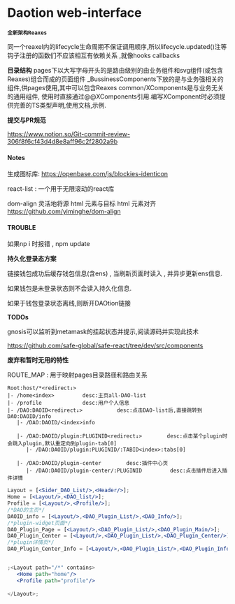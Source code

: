 # Daotion web-interface

**`全新架构Reaxes`**

同一个reaxel内的lifecycle生命周期不保证调用顺序,所以lifecycle.updated()注等钩子注册的函数们不应该相互有依赖关系 ,就像hooks callbacks 

**目录结构**
pages下以大写字母开头的是路由级别的由业务组件和svg组件(或包含Reaxes)组合而成的页面组件
_BussinessComponents下放的是与业务强相关的组件,供pages使用,其中可以包含Reaxes
common/XComponents是与业务无关的通用组件, 使用时直接通过@@XComponents引用.编写XComponent时必须提供完善的TS类型声明,使用文档,示例.


**提交与PR规范**

https://www.notion.so/Git-commit-review-306f8f6cf43d4d8e8aff96c2f2802a9b

#### Notes
生成图标库:
https://openbase.com/js/blockies-identicon

react-list : 一个用于无限滚动的react库

dom-align 灵活地将源 html 元素与目标 html 元素对齐 https://github.com/yiminghe/dom-align 


#### TROUBLE

如果np i 时报错 , npm update



**持久化登录态方案**

链接钱包成功后缓存钱包信息(含ens) , 当刷新页面时读入 , 并异步更新ens信息.

如果钱包是未登录状态则不会读入持久化信息.

如果于钱包登录状态离线,则断开DAOtion链接

**TODOs**

gnosis可以监听到metamask的挂起状态并提示,阅读源码并实现此技术

https://github.com/safe-global/safe-react/tree/dev/src/components

**废弃和暂时无用的特性**

ROUTE_MAP : 用于映射pages目录路径和路由关系



```
Root:host/*<redirect↓> 
|- /home<index>         desc:主页all-DAO-list
|- /profile             desc:用户个人信息
|- /DAO:DAOID<redirect↓>           desc:点击DAO-list后,直接跳转到DAO:DAOID/info
   |- /DAO:DAOID/<index>info
   
   |- /DAO:DAOID/plugin:PLUGINID<redirect↓>        desc:点击某个plugin时会跳入plugin,默认重定向到plugin-tab[0]
      |- /DAO:DAOID/plugin:PLUGINID/:TABID<index>:tabs[0]
      
   |- /DAO:DAOID/plugin-center        desc:插件中心页
      |- /DAO:DAOID/plugin-center/:PLUGINID         desc:点击插件后进入插件详情
```


```jsx
Layout = [<Sider_DAO_List/>,<Header/>];
Home = [<Layout/>,<DAO_list/>];
Profile = [<Layout/>,<Profile/>];
/*DAO的主页*/
DAOID_info = [<Layout/>,<DAO_Plugin_List/>,<DAO_Info/>];
/*plugin-widget页面*/
DAO_Plugin_Page = [<Layout/>,<DAO_Plugin_List/>,<DAO_Plugin_Main/>];
DAO_Plugin_Center = [<Layout/>,<DAO_Plugin_List/>,<DAO_Plugin_Center/>];
/*plugin详情页*/
DAO_Plugin_Center_Info = [<Layout/>,<DAO_Plugin_List/>,<DAO_Plugin_Info/>];


;<Layout path="/*" contains>
   <Home path="home"/>
   <Profile path="profile"/>
   
</Layout>;
```
